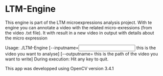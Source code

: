 # LTM-Engine

 This engine is part of the LTM microexpressions analysis project.
 With te engine you can annotate a video with the related micro-exressions (from the video .txt file). It with result in a new video in output with details about the micro expression

Usage:
./LTM-Engine [--inputname=<input video filename> this is the video you want to analyse]
   [--outputname=<output video filename> this is the path of the video you want to write]
During execution:
	Hit any key to quit.

This app was developped using OpenCV version 3.4.1
